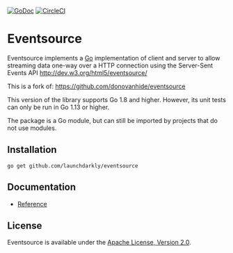[![GoDoc](https://godoc.org/github.com/launchdarkly/eventsource?status.svg)](http://godoc.org/github.com/launchdarkly/eventsource)
[![CircleCI](https://circleci.com/gh/launchdarkly/eventsource.svg?style=svg)](https://circleci.com/gh/launchdarkly/eventsource)

# Eventsource

Eventsource implements a [Go](http://golang.org/) implementation of client and server to allow streaming data one-way over a HTTP connection using the Server-Sent Events API http://dev.w3.org/html5/eventsource/

This is a fork of: https://github.com/donovanhide/eventsource

This version of the library supports Go 1.8 and higher. However, its unit tests can only be run in Go 1.13 or higher.

The package is a Go module, but can still be imported by projects that do not use modules.

## Installation

    go get github.com/launchdarkly/eventsource

## Documentation

* [Reference](http://godoc.org/github.com/launchdarkly/eventsource)

## License

Eventsource is available under the [Apache License, Version 2.0](http://www.apache.org/licenses/LICENSE-2.0.html).
